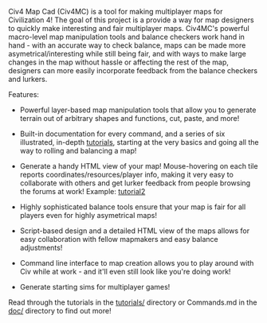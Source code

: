 Civ4 Map Cad (Civ4MC) is a tool for making multiplayer maps for Civilization 4! The goal of this project is a provide a way for map designers to quickly make interesting and fair multiplayer maps. Civ4MC's powerful macro-level map manipulation tools and balance checkers work hand in hand - with an accurate way to check balance, maps can be made more asymetrical/interesting while still being fair, and with ways to make large changes in the map without hassle or affecting the rest of the map, designers can more easily incorporate feedback from the balance checkers and lurkers.

Features:
* Powerful layer-based map manipulation tools that allow you to generate terrain out of arbitrary shapes and functions, cut, paste, and more!

* Built-in documentation for every command, and a series of six illustrated, in-depth [tutorials](tutorials/), starting at the very basics and going all the way to rolling and balancing a map!

* Generate a handy HTML view of your map! Mouse-hovering on each tile reports coordinates/resources/player info, making it very easy to collaborate with others and get lurker feedback from people browsing the forums at work! Example: [tutorial2](http://media.rhizzone.net/civ4mc/t2.html)

* Highly sophisticated balance tools ensure that your map is fair for all players even for highly asymetrical maps!

* Script-based design and a detailed HTML view of the maps allows for easy collaboration with fellow mapmakers and easy balance adjustments!

* Command line interface to map creation allows you to play around with Civ while at work - and it'll even still look like you're doing work!

* Generate starting sims for multiplayer games!

Read through the tutorials in the [tutorials/](tutorials/) directory or Commands.md in the [doc/](doc/) directory to find out more!